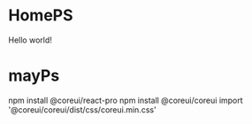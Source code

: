 # HomePS
Hello world!
# mayPs
npm install @coreui/react-pro
npm install @coreui/coreui
import '@coreui/coreui/dist/css/coreui.min.css'
